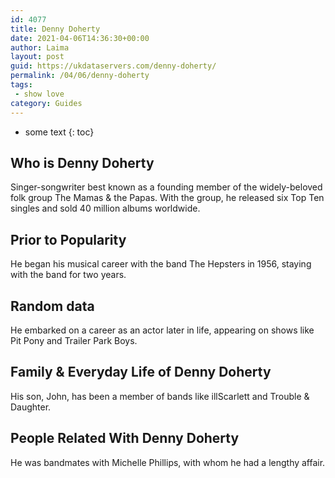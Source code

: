 ```yaml
---
id: 4077
title: Denny Doherty
date: 2021-04-06T14:36:30+00:00
author: Laima
layout: post
guid: https://ukdataservers.com/denny-doherty/
permalink: /04/06/denny-doherty
tags:
 - show love
category: Guides
---
```


* some text
{: toc}


## Who is Denny Doherty
                  
                  
                  
Singer-songwriter best known as a founding member of the widely-beloved folk group The Mamas & the Papas. With the group, he released six Top Ten singles and sold 40 million albums worldwide.
                  
              
            
              
            
                
                
                
## Prior to Popularity
                  
                  
                  
He began his musical career with the band The Hepsters in 1956, staying with the band for two years.
                  
              
            
              
            
                
                
                
## Random data
                  
                  
                  
He embarked on a career as an actor later in life, appearing on shows like Pit Pony and Trailer Park Boys.
                  
              
            
              
            
                
                
                
## Family & Everyday Life of Denny Doherty
                  
                  
                  
His son, John, has been a member of bands like illScarlett and Trouble & Daughter.
                  
              
            
              
            
                
                
                
## People Related With Denny Doherty
                  
                  
                  
He was bandmates with Michelle Phillips, with whom he had a lengthy affair.
                  
              
            
              
            
                
              
            
              
              
            
            
              
            
          
          
          